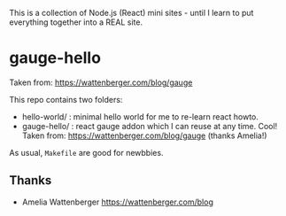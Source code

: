 This is a collection of Node.js (React) mini sites - until I learn to put everything together into a REAL site.

# gauge-hello

Taken from: https://wattenberger.com/blog/gauge

This repo contains two folders:

* hello-world/ : minimal hello world for me to re-learn react howto.
* gauge-hello/ : react gauge addon which I can reuse at any time. Cool! Taken from: https://wattenberger.com/blog/gauge (thanks Amelia!)

As usual, `Makefile` are good for newbbies.

## Thanks

* Amelia Wattenberger https://wattenberger.com/blog